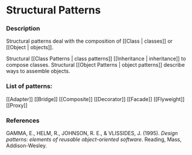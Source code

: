 # Structural Patterns

### Description

Structural patterns deal with the composition of [[Class | classes]] or [[Object | objects]].

Structural [[Class Patterns | class patterns]] [[Inheritance | inheritance]] to compose classes.
Structural [[Object Patterns | object patterns]] describe ways to assemble objects.

### List of patterns:
[[Adapter]]
[[Bridge]]
[[Composite]]
[[Decorator]]
[[Facade]]
[[Flyweight]]
[[Proxy]]

### References
GAMMA, E., HELM, R., JOHNSON, R. E., & VLISSIDES, J. (1995). _Design patterns: elements of reusable object-oriented software_. Reading, Mass, Addison-Wesley.